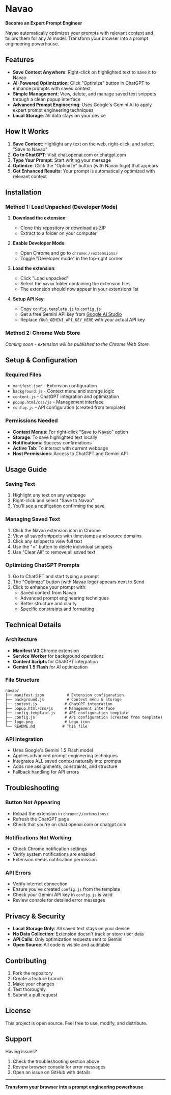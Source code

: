 # Navao

**Become an Expert Prompt Engineer**

Navao automatically optimizes your prompts with relevant context and tailors them for any AI model. Transform your browser into a prompt engineering powerhouse.

## Features

- **Save Context Anywhere**: Right-click on highlighted text to save it to Navao
- **AI-Powered Optimization**: Click "Optimize" button in ChatGPT to enhance prompts with saved context
- **Simple Management**: View, delete, and manage saved text snippets through a clean popup interface
- **Advanced Prompt Engineering**: Uses Google's Gemini AI to apply expert prompt engineering techniques
- **Local Storage**: All data stays on your device

## How It Works

1. **Save Context**: Highlight any text on the web, right-click, and select "Save to Navao"
2. **Go to ChatGPT**: Visit chat.openai.com or chatgpt.com
3. **Type Your Prompt**: Start writing your message
4. **Optimize**: Click the "Optimize" button (with Navao logo) that appears
5. **Get Enhanced Results**: Your prompt is automatically optimized with relevant context

## Installation

### Method 1: Load Unpacked (Developer Mode)

1. **Download the extension**:
   - Clone this repository or download as ZIP
   - Extract to a folder on your computer

2. **Enable Developer Mode**:
   - Open Chrome and go to `chrome://extensions/`
   - Toggle "Developer mode" in the top-right corner

3. **Load the extension**:
   - Click "Load unpacked"
   - Select the `navao` folder containing the extension files
   - The extension should now appear in your extensions list

4. **Setup API Key**:
   - Copy `config.template.js` to `config.js`
   - Get a free Gemini API key from [Google AI Studio](https://makersuite.google.com/app/apikey)
   - Replace `YOUR_GEMINI_API_KEY_HERE` with your actual API key

### Method 2: Chrome Web Store

*Coming soon - extension will be published to the Chrome Web Store*

## Setup & Configuration

### Required Files
- `manifest.json` - Extension configuration
- `background.js` - Context menu and storage logic
- `content.js` - ChatGPT integration and optimization
- `popup.html/css/js` - Management interface
- `config.js` - API configuration (created from template)

### Permissions Needed
- **Context Menus**: For right-click "Save to Navao" option
- **Storage**: To save highlighted text locally
- **Notifications**: Success confirmations
- **Active Tab**: To interact with current webpage
- **Host Permissions**: Access to ChatGPT and Gemini API

## Usage Guide

### Saving Text
1. Highlight any text on any webpage
2. Right-click and select "Save to Navao"
3. You'll see a notification confirming the save

### Managing Saved Text
1. Click the Navao extension icon in Chrome
2. View all saved snippets with timestamps and source domains
3. Click any snippet to view full text
4. Use the "×" button to delete individual snippets
5. Use "Clear All" to remove all saved text

### Optimizing ChatGPT Prompts
1. Go to ChatGPT and start typing a prompt
2. The "Optimize" button (with Navao logo) appears next to Send
3. Click to enhance your prompt with:
   - Saved context from Navao
   - Advanced prompt engineering techniques
   - Better structure and clarity
   - Specific constraints and formatting

## Technical Details

### Architecture
- **Manifest V3** Chrome extension
- **Service Worker** for background operations
- **Content Scripts** for ChatGPT integration
- **Gemini 1.5 Flash** for AI optimization

### File Structure
```
navao/
├── manifest.json          # Extension configuration
├── background.js          # Context menu & storage
├── content.js            # ChatGPT integration
├── popup.html/css/js     # Management interface
├── config.template.js    # API configuration template
├── config.js             # API configuration (created from template)
├── logo.png              # Logo icon
└── README.md            # This file
```

### API Integration
- Uses Google's Gemini 1.5 Flash model
- Applies advanced prompt engineering techniques
- Integrates ALL saved context naturally into prompts
- Adds role assignments, constraints, and structure
- Fallback handling for API errors

## Troubleshooting

### Button Not Appearing
- Reload the extension in `chrome://extensions/`
- Refresh the ChatGPT page
- Check that you're on chat.openai.com or chatgpt.com

### Notifications Not Working
- Check Chrome notification settings
- Verify system notifications are enabled
- Extension needs notification permission

### API Errors
- Verify internet connection
- Ensure you've created `config.js` from the template
- Check your Gemini API key in `config.js` is valid
- Review console for detailed error messages

## Privacy & Security

- **Local Storage Only**: All saved text stays on your device
- **No Data Collection**: Extension doesn't track or store user data
- **API Calls**: Only optimization requests sent to Gemini
- **Open Source**: All code is visible and auditable

## Contributing

1. Fork the repository
2. Create a feature branch
3. Make your changes
4. Test thoroughly
5. Submit a pull request

## License

This project is open source. Feel free to use, modify, and distribute.

## Support

Having issues? 
1. Check the troubleshooting section above
2. Review browser console for error messages
3. Open an issue on GitHub with details

---

**Transform your browser into a prompt engineering powerhouse**

